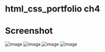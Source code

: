 # html_css_portfolio ch4

# Screenshot
![image](https://user-images.githubusercontent.com/55937548/71178274-2abff380-22b1-11ea-9aae-e670bc81a1c3.png)
![image](https://user-images.githubusercontent.com/55937548/71178283-314e6b00-22b1-11ea-9ddc-5b8913fe3e8a.png)
![image](https://user-images.githubusercontent.com/55937548/71178298-3ad7d300-22b1-11ea-9e5c-d4d819d43121.png)
![image](https://user-images.githubusercontent.com/55937548/71178545-c5b8cd80-22b1-11ea-8e38-54533965c96b.png)

